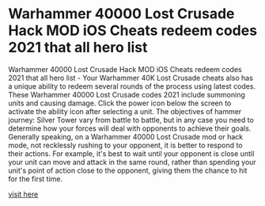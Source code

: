# Warhammer 40000 Lost Crusade Hack MOD iOS Cheats redeem codes 2021 that all hero list

Warhammer 40000 Lost Crusade Hack MOD iOS Cheats redeem codes 2021 that all hero list - Your Warhammer 40K Lost Crusade cheats also has a unique ability to redeem several rounds of the process using latest codes. These Warhammer 40000 Lost Crusade codes 2021 include summoning units and causing damage. Click the power icon below the screen to activate the ability icon after selecting a unit. The objectives of hammer journey: Silver Tower vary from battle to battle, but in any case you need to determine how your forces will deal with opponents to achieve their goals. Generally speaking, on a Warhammer 40000 Lost Crusade mod or hack mode, not recklessly rushing to your opponent, it is better to respond to their actions. For example, it's best to wait until your opponent is close until your unit can move and attack in the same round, rather than spending your unit's point of action close to the opponent, giving them the chance to hit for the first time.

<a href="https://yintamod.xyz/warhammer-40000-lost-crusade/">visit here</a>
